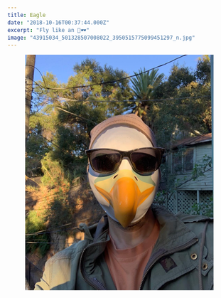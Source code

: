 ```yaml
---
title: Eagle
date: "2018-10-16T00:37:44.000Z"
excerpt: "Fly like an 🦅🕶"
image: "43915034_501328507008022_3950515775099451297_n.jpg"
---
```


<figure class="mw408">
<img
  src="43915034_501328507008022_3950515775099451297_n.jpg"
  alt="eagle"
/>
</figure>
